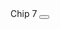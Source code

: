 <div class="pf-c-chip">
  <span class="pf-c-chip__text">
    Chip
  </span>
    <span class="pf-c-badge pf-m-read">
        7
  </span>
  <button class="pf-c-button pf-m-plain">
  <i class="fas fa-times-circle"></i>
  </button>
</div>
